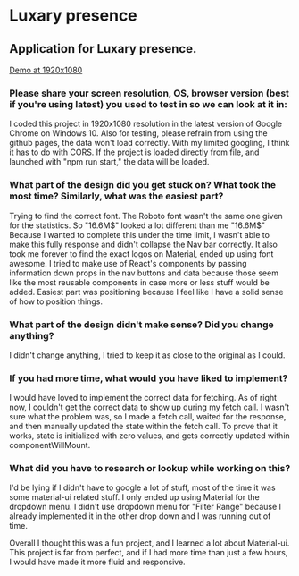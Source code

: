 # Luxary presence 

## Application for Luxary presence.
[Demo at 1920x1080](https://brandonjoe.github.io/luxary/)


### Please share your screen resolution, OS, browser version (best if you're using latest) you used to test in so we can look at it in:
I coded this project in 1920x1080 resolution in the latest version of Google Chrome on Windows 10. 
Also for testing, please refrain from using the github pages, the data won't load correctly. With my limited googling, I think it has to do with CORS. If the project is loaded directly from file, and launched with "npm run start," the data will be loaded. 

### What part of the design did you get stuck on? What took the most time? Similarly, what was the easiest part?

Trying to find the correct font. The Roboto font wasn't the same one given for the statistics. So "16.6M$" looked a lot different than me "16.6M$" Because I wanted to complete this under the time limit, I wasn't able to make this fully response and didn't collapse the Nav bar correctly. It also took me forever to find the  exact logos on Material, ended up using font awesome. I tried to make use of React's components by passing information down props in the nav buttons and data because those seem like the most reusable components in case more or less stuff would be added. Easiest part was positioning because I feel like I have a solid sense of how to position things. 


### What part of the design didn't make sense? Did you change anything?
I didn't change anything, I tried to keep it as close to the original as I could. 

### If you had more time, what would you have liked to implement?
I would have loved to implement the correct data for fetching. As of right now, I couldn't get the correct data to show up during my fetch call. I wasn't sure what the problem was, so I made a fetch call, waited for the response, and then manually updated the state within the fetch call. To prove that it works, state is initialized with zero values, and gets correctly updated within componentWillMount. 

### What did you have to research or lookup while working on this?
I'd be lying if I didn't have to google a lot of stuff, most of the time it was some material-ui related stuff. I only ended up using Material for the dropdown menu. I didn't use dropdown menu for "Filter Range" because I already implemented it in the other drop down and I was running out of time. 

Overall I thought this was a fun project, and I learned a lot about Material-ui. This project is far from perfect, and if I had more time than just a few hours, I would have made it more fluid and responsive. 
